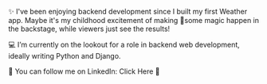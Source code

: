 ✨ I've been enjoying backend development since I built my first Weather app. Maybe it's my childhood excitement of making 
🎩some magic happen  in the backstage, while viewers just see the results!

💻 I’m currently on the lookout for a role in backend web development, ideally writing Python and Django.

🔗 You can follow me on LinkedIn: Click Here 🚀
<!--
**MohammadEslahi/MohammadEslahi** is a ✨ _special_ ✨ repository because its `README.md` (this file) appears on your GitHub profile.

Here are some ideas to get you started:

- 🔭 I’m currently working on ...
- 🌱 I’m currently learning ...
- 👯 I’m looking to collaborate on ...
- 🤔 I’m looking for help with ...
- 💬 Ask me about ...
- 📫 How to reach me: ...
- 😄 Pronouns: ...
- ⚡ Fun fact: ...
-->
